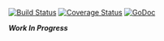 [![Build Status](https://travis-ci.org/gambol99/go-lexer.svg?branch=wip)](https://travis-ci.org/gambol99/go-lexer)
[![Coverage Status](https://coveralls.io/repos/github/gambol99/go-lexer/badge.svg?branch=master)](https://coveralls.io/github/gambol99/go-lexer?branch=master)
[![GoDoc](http://godoc.org/github.com/gambol99/go-lexer?status.png)](http://godoc.org/github.com/gambol99/go-lexer)

***Work In Progress***
